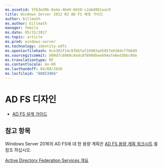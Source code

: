 ```yaml
---
ms.assetid: 5fb3ed9b-8a4a-4bd4-bb50-c2abd861aac9
title: Windows Server 2012 R2 AD FS 배포 가이드
author: billmath
ms.author: billmath
manager: femila
ms.date: 05/31/2017
ms.topic: article
ms.prod: windows-server
ms.technology: identity-adfs
ms.openlocfilehash: 6ce382f14c8fb6faf24903ad5957e838dcff6849
ms.sourcegitcommit: b00d7c8968c4adc8f699dbee694afe6ed36bc9de
ms.translationtype: MT
ms.contentlocale: ko-KR
ms.lasthandoff: 04/08/2020
ms.locfileid: "80853966"
---
```

# <a name="ad-fs-design"></a>AD FS 디자인


  
-   [AD FS 설계 가이드](../ad-fs/design/AD-FS-Design-Guide.md)

  

  
## <a name="see-also"></a>참고 항목  
Windows Server 2016의 AD FS에 대 한 용량 계획은 [AD FS 용량 계획 워크시트](http://adfsdocs.blob.core.windows.net/adfs/ADFSCapacity2016.xlsx) 를 참조 하십시오.  
  
[Active Directory Federation Services 개요](../Active-Directory-Federation-Services.md)  
  

